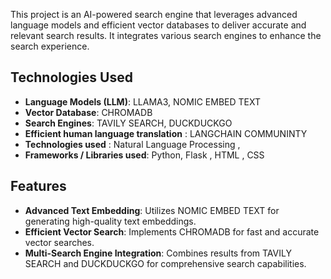 This project is an AI-powered search engine that leverages advanced language models and efficient vector databases to deliver accurate and relevant search results. It integrates various search engines to enhance the search experience.

## Technologies Used
- **Language Models (LLM)**: LLAMA3, NOMIC EMBED TEXT
- **Vector Database**: CHROMADB
- **Search Engines**: TAVILY SEARCH, DUCKDUCKGO
- **Efficient human language translation** : LANGCHAIN COMMUNINTY
- **Technologies used** : Natural Language Processing ,
- **Frameworks / Libraries used**: Python, Flask , HTML , CSS 

## Features
- **Advanced Text Embedding**: Utilizes NOMIC EMBED TEXT for generating high-quality text embeddings.
- **Efficient Vector Search**: Implements CHROMADB for fast and accurate vector searches.
- **Multi-Search Engine Integration**: Combines results from TAVILY SEARCH and DUCKDUCKGO for comprehensive search capabilities.
